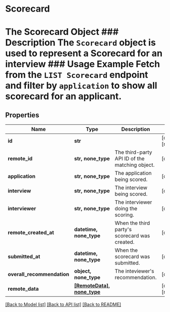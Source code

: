 # Scorecard

# The Scorecard Object ### Description The `Scorecard` object is used to represent a Scorecard for an interview  ### Usage Example Fetch from the `LIST Scorecard` endpoint and filter by `application` to show all scorecard for an applicant.
## Properties
Name | Type | Description | Notes
------------ | ------------- | ------------- | -------------
**id** | **str** |  | [optional] [readonly] 
**remote_id** | **str, none_type** | The third-party API ID of the matching object. | [optional] 
**application** | **str, none_type** | The application being scored. | [optional] 
**interview** | **str, none_type** | The interview being scored. | [optional] 
**interviewer** | **str, none_type** | The interviewer doing the scoring. | [optional] 
**remote_created_at** | **datetime, none_type** | When the third party&#39;s scorecard was created. | [optional] 
**submitted_at** | **datetime, none_type** | When the scorecard was submitted. | [optional] 
**overall_recommendation** | **object, none_type** | The inteviewer&#39;s recommendation. | [optional] 
**remote_data** | [**[RemoteData], none_type**](RemoteData.md) |  | [optional] [readonly] 

[[Back to Model list]](../README.md#documentation-for-models) [[Back to API list]](../README.md#documentation-for-api-endpoints) [[Back to README]](../README.md)


